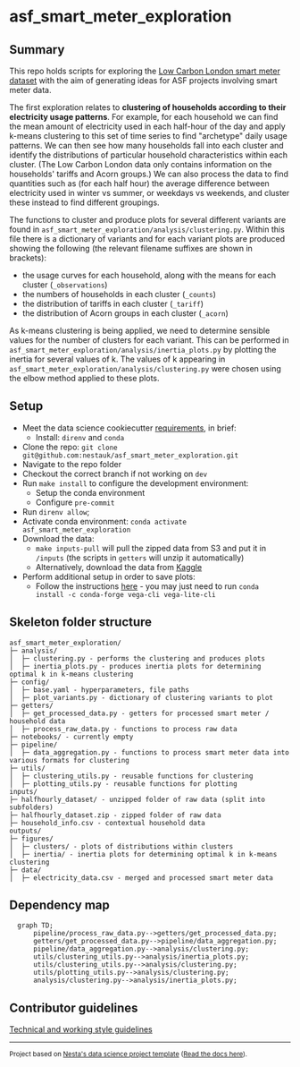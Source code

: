# asf_smart_meter_exploration

## Summary

This repo holds scripts for exploring the [Low Carbon London smart meter dataset](https://www.kaggle.com/datasets/jeanmidev/smart-meters-in-london) with the aim of generating ideas for ASF projects involving smart meter data.

The first exploration relates to <b>clustering of households according to their electricity usage patterns</b>. For example, for each household we can find the mean amount of electricity used in each half-hour of the day and apply k-means clustering to this set of time series to find "archetype" daily usage patterns. We can then see how many households fall into each cluster and identify the distributions of particular household characteristics within each cluster. (The Low Carbon London data only contains information on the households' tariffs and Acorn groups.) We can also process the data to find quantities such as (for each half hour) the average difference between electricity used in winter vs summer, or weekdays vs weekends, and cluster these instead to find different groupings.

The functions to cluster and produce plots for several different variants are found in `asf_smart_meter_exploration/analysis/clustering.py`. Within this file there is a dictionary of variants and for each variant plots are produced showing the following (the relevant filename suffixes are shown in brackets):

- the usage curves for each household, along with the means for each cluster (`_observations`)
- the numbers of households in each cluster (`_counts`)
- the distribution of tariffs in each cluster (`_tariff`)
- the distribution of Acorn groups in each cluster (`_acorn`)

As k-means clustering is being applied, we need to determine sensible values for the number of clusters for each variant. This can be performed in `asf_smart_meter_exploration/analysis/inertia_plots.py` by plotting the inertia for several values of k. The values of k appearing in `asf_smart_meter_exploration/analysis/clustering.py` were chosen using the elbow method applied to these plots.

## Setup

- Meet the data science cookiecutter [requirements](http://nestauk.github.io/ds-cookiecutter/quickstart), in brief:
  - Install: `direnv` and `conda`
- Clone the repo: `git clone git@github.com:nestauk/asf_smart_meter_exploration.git`
- Navigate to the repo folder
- Checkout the correct branch if not working on `dev`
- Run `make install` to configure the development environment:
  - Setup the conda environment
  - Configure `pre-commit`
- Run `direnv allow`;
- Activate conda environment: `conda activate asf_smart_meter_exploration`
- Download the data:
  - `make inputs-pull` will pull the zipped data from S3 and put it in `/inputs` (the scripts in `getters` will unzip it automatically)
  - Alternatively, download the data from [Kaggle](https://www.kaggle.com/datasets/jeanmidev/smart-meters-in-london)
- Perform additional setup in order to save plots:
  - Follow the instructions [here](https://github.com/altair-viz/altair_saver/#nodejs) - you may just need to run `conda install -c conda-forge vega-cli vega-lite-cli`

## Skeleton folder structure

```
asf_smart_meter_exploration/
├─ analysis/
│  ├─ clustering.py - performs the clustering and produces plots
│  ├─ inertia_plots.py - produces inertia plots for determining optimal k in k-means clustering
├─ config/
│  ├─ base.yaml - hyperparameters, file paths
│  ├─ plot_variants.py - dictionary of clustering variants to plot
├─ getters/
│  ├─ get_processed_data.py - getters for processed smart meter / household data
│  ├─ process_raw_data.py - functions to process raw data
├─ notebooks/ - currently empty
├─ pipeline/
│  ├─ data_aggregation.py - functions to process smart meter data into various formats for clustering
├─ utils/
│  ├─ clustering_utils.py - reusable functions for clustering
│  ├─ plotting_utils.py - reusable functions for plotting
inputs/
├─ halfhourly_dataset/ - unzipped folder of raw data (split into subfolders)
├─ halfhourly_dataset.zip - zipped folder of raw data
├─ household_info.csv - contextual household data
outputs/
├─ figures/
│  ├─ clusters/ - plots of distributions within clusters
│  ├─ inertia/ - inertia plots for determining optimal k in k-means clustering
├─ data/
│  ├─ electricity_data.csv - merged and processed smart meter data
```

## Dependency map

```mermaid
  graph TD;
      pipeline/process_raw_data.py-->getters/get_processed_data.py;
      getters/get_processed_data.py-->pipeline/data_aggregation.py;
      pipeline/data_aggregation.py-->analysis/clustering.py;
      utils/clustering_utils.py-->analysis/inertia_plots.py;
      utils/clustering_utils.py-->analysis/clustering.py;
      utils/plotting_utils.py-->analysis/clustering.py;
      analysis/clustering.py-->analysis/inertia_plots.py;
```

## Contributor guidelines

[Technical and working style guidelines](https://github.com/nestauk/ds-cookiecutter/blob/master/GUIDELINES.md)

---

<small><p>Project based on <a target="_blank" href="https://github.com/nestauk/ds-cookiecutter">Nesta's data science project template</a>
(<a href="http://nestauk.github.io/ds-cookiecutter">Read the docs here</a>).
</small>

```

```
